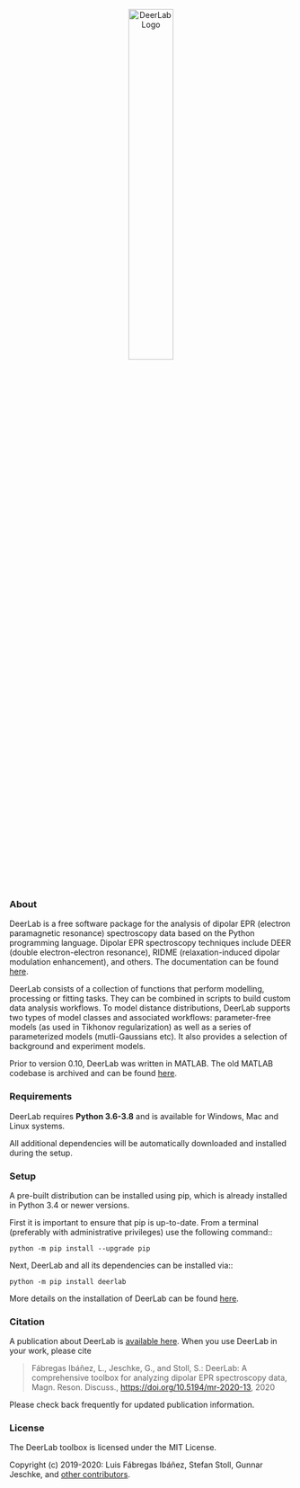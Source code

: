 <p align="center">
<img src="https://raw.githubusercontent.com/JeschkeLab/DeerLab/master/docsrc/source/_static/logo_dark.png" alt="DeerLab Logo" width="40%"></img>
</p>
</div>

### About
DeerLab is a free software package for the analysis of dipolar EPR (electron paramagnetic resonance) spectroscopy data based on the Python programming language. Dipolar EPR spectroscopy techniques include DEER (double electron-electron resonance), RIDME (relaxation-induced dipolar modulation enhancement), and others. The documentation can be found [here](https://jeschkelab.github.io/DeerLab/index.html).

DeerLab consists of a collection of functions that perform modelling, processing or fitting tasks. They can be combined in scripts to build custom data analysis workflows. To model distance distributions, DeerLab supports two types of model classes and associated workflows: parameter-free models (as used in Tikhonov regularization) as well as a series of parameterized models (mutli-Gaussians etc). It also provides a selection of background and experiment models.

Prior to version 0.10, DeerLab was written in MATLAB. The old MATLAB codebase is archived and can be found [here](https://github.com/JeschkeLab/DeerLab-Matlab).

### Requirements

DeerLab requires **Python 3.6-3.8** and is available for Windows, Mac and Linux systems.

All additional dependencies will be automatically downloaded and installed during the setup.
 
### Setup

A pre-built distribution can be installed using pip, which is already installed in Python 3.4 or newer versions.

First it is important to ensure that pip is up-to-date. From a terminal (preferably with administrative privileges) use the following command::

    python -m pip install --upgrade pip

Next, DeerLab and all its dependencies can be installed via::

    python -m pip install deerlab

More details on the installation of DeerLab can be found [here](https://jeschkelab.github.io/DeerLab/installation.html).

### Citation

A publication about DeerLab is [available here](https://doi.org/10.5194/mr-2020-13). When you use DeerLab in your work, please cite 

> Fábregas Ibáñez, L., Jeschke, G., and Stoll, S.: DeerLab: A comprehensive toolbox for analyzing dipolar EPR spectroscopy data, Magn. Reson. Discuss., https://doi.org/10.5194/mr-2020-13, 2020

Please check back frequently for updated publication information.

### License

The DeerLab toolbox is licensed under the MIT License.

Copyright (c) 2019-2020: Luis Fábregas Ibáñez, Stefan Stoll, Gunnar Jeschke, and [other contributors](https://github.com/JeschkeLab/DeerLab/contributors).
